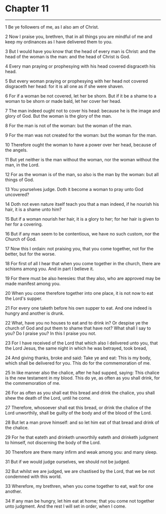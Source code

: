 # Chapter 11

***

1 Be ye followers of me, as I also am of Christ.

2 Now I praise you, brethren, that in all things you are mindful of me and keep my ordinances as I have delivered them to you.

3 But I would have you know that the head of every man is Christ: and the head of the woman is the man: and the head of Christ is God.

4 Every man praying or prophesying with his head covered disgraceth his head.

5 But every woman praying or prophesying with her head not covered disgraceth her head: for it is all one as if she were shaven.

6 For if a woman be not covered, let her be shorn. But if it be a shame to a woman to be shorn or made bald, let her cover her head.

7 The man indeed ought not to cover his head: because he is the image and glory of God. But the woman is the glory of the man.

8 For the man is not of the woman: but the woman of the man.

9 For the man was not created for the woman: but the woman for the man.

10 Therefore ought the woman to have a power over her head, because of the angels.

11 But yet neither is the man without the woman, nor the woman without the man, in the Lord.

12 For as the woman is of the man, so also is the man by the woman: but all things of God.

13 You yourselves judge. Doth it become a woman to pray unto God uncovered?

14 Doth not even nature itself teach you that a man indeed, if he nourish his hair, it is a shame unto him?

15 But if a woman nourish her hair, it is a glory to her; for her hair is given to her for a covering.

16 But if any man seem to be contentious, we have no such custom, nor the Church of God.

17 Now this I ordain: not praising you, that you come together, not for the better, but for the worse.

18 For first of all I hear that when you come together in the church, there are schisms among you. And in part I believe it.

19 For there must be also heresies: that they also, who are approved may be made manifest among you.

20 When you come therefore together into one place, it is not now to eat the Lord's supper.

21 For every one taketh before his own supper to eat. And one indeed is hungry and another is drunk.

22 What, have you no houses to eat and to drink in? Or despise ye the church of God and put them to shame that have not? What shall I say to you? Do I praise you? In this I praise you not.

23 For I have received of the Lord that which also I delivered unto you, that the Lord Jesus, the same night in which he was betrayed, took bread,

24 And giving thanks, broke and said: Take ye and eat: This is my body, which shall be delivered for you. This do for the commemoration of me.

25 In like manner also the chalice, after he had supped, saying: This chalice is the new testament in my blood. This do ye, as often as you shall drink, for the commemoration of me.

26 For as often as you shall eat this bread and drink the chalice, you shall shew the death of the Lord, until he come.

27 Therefore, whosoever shall eat this bread, or drink the chalice of the Lord unworthily, shall be guilty of the body and of the blood of the Lord.

28 But let a man prove himself: and so let him eat of that bread and drink of the chalice.

29 For he that eateth and drinketh unworthily eateth and drinketh judgment to himself, not discerning the body of the Lord.

30 Therefore are there many infirm and weak among you: and many sleep.

31 But if we would judge ourselves, we should not be judged.

32 But whilst we are judged, we are chastised by the Lord, that we be not condemned with this world.

33 Wherefore, my brethren, when you come together to eat, wait for one another.

34 If any man be hungry, let him eat at home; that you come not together unto judgment. And the rest I will set in order, when I come.

